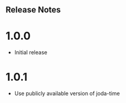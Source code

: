 ## Release Notes

# 1.0.0

- Initial release

# 1.0.1

- Use publicly available version of joda-time